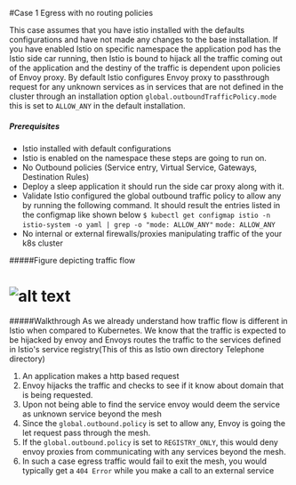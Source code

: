 #Case 1 Egress with no routing policies 

This case assumes that you have istio installed with the defaults configurations and have not made any changes to the base installation. If you have enabled Istio on specific namespace the application pod has the Istio side car running, then Istio is bound to hijack all the traffic coming out of the application and the destiny of the traffic is dependent upon policies of Envoy proxy. By default Istio configures Envoy proxy to passthrough request for any unknown services as in services that are not defined in the cluster through an installation option `global.outboundTrafficPolicy.mode` this is set to `ALLOW_ANY` in the default installation. 

##### Prerequisites
- Istio installed with default configurations 
- Istio is enabled on the namespace these steps are going to run on.
- No Outbound policies (Service entry, Virtual Service, Gateways, Destination Rules) 
- Deploy a sleep application it should run the side car proxy along with it.
- Validate Istio configured the global outbound traffic policy to allow any by running the following command. It should result the entries listed in the configmap like shown below 
    `$ kubectl get configmap istio -n istio-system -o yaml | grep -o "mode: ALLOW_ANY"`
    `mode: ALLOW_ANY`
- No internal or external firewalls/proxies  manipulating traffic of the your k8s cluster 


#####Figure depicting traffic flow
# ![alt text](https://gabbar-d2iq.s3-us-west-2.amazonaws.com/istio-diagrams/Istio-Egress-1.jpg)
#####Walkthrough
As we already understand how traffic flow is different in Istio when compared to Kubernetes. We know that the traffic is expected to be hijacked by envoy and Envoys routes the traffic to the services defined in Istio's service registry(This of this as Istio own directory Telephone directory)

1. An application makes a http based request 
2. Envoy hijacks the traffic and checks to see if it know about domain that is being requested.
3. Upon not being able to find the service envoy would deem the service as unknown service beyond the mesh 
4. Since the `global.outbound.policy` is set to allow any, Envoy is going the let request pass through the mesh.
5. If the `global.outbound.policy` is set to `REGISTRY_ONLY`, this would deny envoy proxies from communicating with any services beyond the mesh.
6. In such a case egress traffic would fail to exit the mesh, you would typically get a `404 Error` while you make a call to an external service
